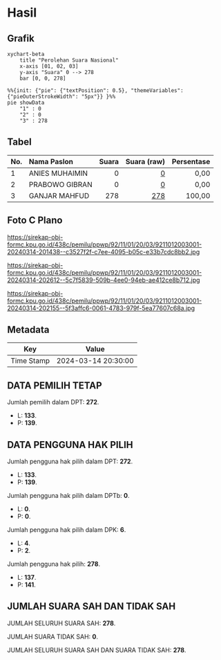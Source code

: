 # Hasil

## Grafik

```mermaid
xychart-beta
    title "Perolehan Suara Nasional"
    x-axis [01, 02, 03]
    y-axis "Suara" 0 --> 278
    bar [0, 0, 278]
```

```mermaid
%%{init: {"pie": {"textPosition": 0.5}, "themeVariables": {"pieOuterStrokeWidth": "5px"}} }%%
pie showData
    "1" : 0
    "2" : 0
    "3" : 278
```

## Tabel

| No. | Nama Paslon    | Suara | Suara (raw) | Persentase |
|:--- |:-------------- | -----:| -----------:| ----------:|
| 1   | ANIES MUHAIMIN | 0     | [0][p-1]    | 0,00       |
| 2   | PRABOWO GIBRAN | 0     | [0][p-2]    | 0,00       |
| 3   | GANJAR MAHFUD  | 278   | [278][p-3]  | 100,00     |


[p-1]: https://github.com/gigit-pemilu/pemilu-2024/blob/main/pilpres/hitung-suara/sub/92-papua-barat/sub/11-manokwari-selatan/sub/01-ransiki/sub/2003-yamboi/sub/001-tps/sub/paslon-1.txt
[p-2]: https://github.com/gigit-pemilu/pemilu-2024/blob/main/pilpres/hitung-suara/sub/92-papua-barat/sub/11-manokwari-selatan/sub/01-ransiki/sub/2003-yamboi/sub/001-tps/sub/paslon-2.txt
[p-3]: https://github.com/gigit-pemilu/pemilu-2024/blob/main/pilpres/hitung-suara/sub/92-papua-barat/sub/11-manokwari-selatan/sub/01-ransiki/sub/2003-yamboi/sub/001-tps/sub/paslon-3.txt

## Foto C Plano

https://sirekap-obj-formc.kpu.go.id/438c/pemilu/ppwp/92/11/01/20/03/9211012003001-20240314-201438--c3527f2f-c7ee-4095-b05c-e33b7cdc8bb2.jpg

https://sirekap-obj-formc.kpu.go.id/438c/pemilu/ppwp/92/11/01/20/03/9211012003001-20240314-202612--5c7f5839-509b-4ee0-94eb-ae412ce8b712.jpg

https://sirekap-obj-formc.kpu.go.id/438c/pemilu/ppwp/92/11/01/20/03/9211012003001-20240314-202155--5f3affc6-0061-4783-979f-5ea77607c68a.jpg


## Metadata

| Key        | Value               |
| ---------- | ------------------- |
| Time Stamp | 2024-03-14 20:30:00 |


## DATA PEMILIH TETAP

Jumlah pemilih dalam DPT: **272**.
 * L: **133**.
 * P: **139**.

## DATA PENGGUNA HAK PILIH

Jumlah pengguna hak pilih dalam DPT: **272**.
 * L: **133**.
 * P: **139**.

Jumlah pengguna hak pilih dalam DPTb: **0**.
 * L: **0**.
 * P: **0**.

Jumlah pengguna hak pilih dalam DPK: **6**.
 * L: **4**.
 * P: **2**.

Jumlah pengguna hak pilih: **278**.
 * L: **137**.
 * P: **141**.

## JUMLAH SUARA SAH DAN TIDAK SAH

JUMLAH SELURUH SUARA SAH: **278**.

JUMLAH SUARA TIDAK SAH: **0**.

JUMLAH SELURUH SUARA SAH DAN SUARA TIDAK SAH: **278**.


